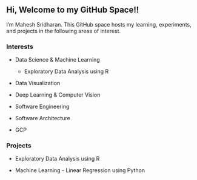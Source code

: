 ## Hi, Welcome to my GitHub Space!!

I’m Mahesh Sridharan. This GitHub space hosts my learning, experiments,
and projects in the following areas of interest.

### Interests

-   Data Science & Machine Learning

    -   Exploratory Data Analysis using R

-   Data Visualization

-   Deep Learning & Computer Vision

-   Software Engineering

-   Software Architecture

-   GCP

### Projects

-   Exploratory Data Analysis using R

-   Machine Learning - Linear Regression using Python
